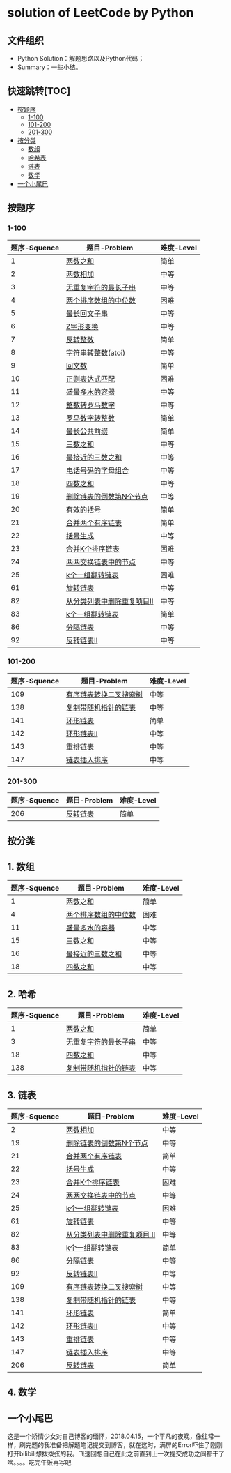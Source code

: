 # solution of LeetCode by Python

## 文件组织
- Python Solution：解题思路以及Python代码；
- Summary：一些小结。

## 快速跳转[TOC]
- [按题序](#title)
	- [1-100](#title1)
	- [101-200](#title2)
	- [201-300](#title3)
- [按分类](#categories)
	- [数组](#array)
	- [哈希表](#hash-table)
	- [链表](#linked-list)
	- [数学](#math)
- [一个小尾巴](#a-little-tail)

<h2 id="title"></h2>

## 按题序

<h3 id="title1"></h3>

### 1-100
题序-Squence  |  题目-Problem  |  难度-Level  
 ------------ | ------------- | ------------
1 | <a href="https://github.com/Rosevil1874/LeetCode/tree/master/Python-Solution/1_Two_Sum">两数之和</a> | 简单 
2 | <a href="https://github.com/Rosevil1874/LeetCode/tree/master/Python-Solution/2_Add_Two_Numbers">两数相加</a> | 中等 
3 | <a href="https://github.com/Rosevil1874/LeetCode/tree/master/Python-Solution/3_Longest_Substring_Without_Repeating_Characters">无重复字符的最长子串</a> | 中等 
4 | <a href="https://github.com/Rosevil1874/LeetCode/tree/master/Python-Solution/4_Median_of_Two_Sorted_Arrays">两个排序数组的中位数</a> | 困难 
5 | <a href="https://github.com/Rosevil1874/LeetCode/tree/master/Python-Solution/5_Longest_Palindromic_Substring">最长回文子串</a> | 中等 
6 | <a href="https://github.com/Rosevil1874/LeetCode/tree/master/Python-Solution/6_ZigZag_Conversion">Z字形变换</a> | 中等 
7 | <a href="https://github.com/Rosevil1874/LeetCode/tree/master/Python-Solution/7_Reverse_Integer">反转整数</a> | 简单 
8 | <a href="https://github.com/Rosevil1874/LeetCode/tree/master/Python-Solution/8_String-to-Integer(atoi)">字符串转整数(atoi)</a> | 中等 
9 | <a href="https://github.com/Rosevil1874/LeetCode/tree/master/Python-Solution/9_Palindrome_Number">回文数</a> | 简单 
10 | <a href="https://github.com/Rosevil1874/LeetCode/tree/master/Python-Solution/10_Regular_Expression_Matching">正则表达式匹配</a> | 困难 
11 | <a href="https://github.com/Rosevil1874/LeetCode/tree/master/Python-Solution/11_Container_With_Most_Water">盛最多水的容器 </a> | 中等 
12 | <a href="https://github.com/Rosevil1874/LeetCode/tree/master/Python-Solution/12_Integer_to_Roman">整数转罗马数字</a> | 中等 
13 | <a href="https://github.com/Rosevil1874/LeetCode/tree/master/Python-Solution/13_Roman_to_Integer">罗马数字转整数</a> | 简单 
14 | <a href="https://github.com/Rosevil1874/LeetCode/tree/master/Python-Solution/14_Longest_Common_Prefix">最长公共前缀</a> | 简单
15 | <a href="https://github.com/Rosevil1874/LeetCode/tree/master/Python-Solution/15_3Sum">三数之和</a> | 中等 
16 | <a href="https://github.com/Rosevil1874/LeetCode/tree/master/Python-Solution/16_3Sum_Closest">最接近的三数之和</a> | 中等 
17 | <a href="https://github.com/Rosevil1874/LeetCode/tree/master/Python-Solution/17_Letter_Combinationsof_a_PhoneNumber">电话号码的字母组合</a> | 中等 
18 | <a href="https://github.com/Rosevil1874/LeetCode/tree/master/Python-Solution/18_4Sum">四数之和</a> | 中等 
19 | <a href="https://github.com/Rosevil1874/LeetCode/tree/master/Python-Solution/19_Remove-Nth-Node-From-End-of-List">删除链表的倒数第N个节点</a> | 中等 
20 | <a href="https://github.com/Rosevil1874/LeetCode/tree/master/Python-Solution/20_Valid-Parentheses">有效的括号</a> | 简单 
21 | <a href="https://github.com/Rosevil1874/LeetCode/tree/master/Python-Solution/21_Merge-Two-Sorted-Lists">合并两个有序链表</a> | 简单 
22 | <a href="https://github.com/Rosevil1874/LeetCode/tree/master/Python-Solution/22_Generate-Parentheses">括号生成</a> | 中等
23 | <a href="https://github.com/Rosevil1874/LeetCode/tree/master/Python-Solution/23_Merge-k-Sorted-Lists">合并K个排序链表</a> | 困难 
24 | <a href="https://github.com/Rosevil1874/LeetCode/tree/master/Python-Solution/24_Swap-Nodes-in-Pairs">两两交换链表中的节点</a> | 中等  
25 | <a href="https://github.com/Rosevil1874/LeetCode/tree/master/Python-Solution/25_Reverse_Nodes_in_k-Group">k个一组翻转链表</a> | 困难
61 | <a href="https://github.com/Rosevil1874/LeetCode/tree/master/Python-Solution/61_Rotate-List">旋转链表</a> | 中等 | 
82 | <a href="https://github.com/Rosevil1874/LeetCode/tree/master/Python-Solution/82_Remove-Duplicates-from-Sorted-List-II">从分类列表中删除重复项目II</a> | 中等 
83 | <a href="https://github.com/Rosevil1874/LeetCode/tree/master/Python-Solution/83_Remove-Duplicates-from-Sorted-List">k个一组翻转链表</a> | 简单 
86 | <a href="https://github.com/Rosevil1874/LeetCode/tree/master/Python-Solution/86_Partition-List">分隔链表</a> | 中等 
92 | <a href="https://github.com/Rosevil1874/LeetCode/tree/master/Python-Solution/92_Reverse-Linked-List-II">反转链表II</a> | 中等 

<h3 id="title2"></h3>

### 101-200
题序-Squence  |  题目-Problem  |  难度-Level  
 ------------ | ------------- | ------------
109 | <a href="https://github.com/Rosevil1874/LeetCode/tree/master/Python-Solution/109_Convert-Sorted-List-to-Binary-Search-Tree">有序链表转换二叉搜索树</a> | 中等 
138 | <a href="https://github.com/Rosevil1874/LeetCode/tree/master/Python-Solution/138_Copy-List-with-Random-Pointer">复制带随机指针的链表</a> | 中等 
141 | <a href="https://github.com/Rosevil1874/LeetCode/tree/master/Python-Solution/141_Linked-List-Cycle">环形链表</a> | 简单 
142 | <a href="https://github.com/Rosevil1874/LeetCode/tree/master/Python-Solution/142_Linked-List-Cycle-II">环形链表II</a> | 中等 
143 | <a href="https://github.com/Rosevil1874/LeetCode/tree/master/Python-Solution/143_Reorder-List">重排链表</a> | 中等 
147 | <a href="https://github.com/Rosevil1874/LeetCode/tree/master/Python-Solution/147_Insertion-Sort-List">链表插入排序</a> | 中等 

<h3 id="title3"></h3>

### 201-300
题序-Squence  |  题目-Problem  |  难度-Level  
 ------------ | ------------- | ------------
206 | <a href="https://github.com/Rosevil1874/LeetCode/tree/master/Python-Solution/206_Reverse-Linked-List">反转链表</a> | 简单 


<h2 id="categories"></h2>

## 按分类

<h2 id="array"></h2>

## 1. 数组
题序-Squence  |  题目-Problem  |  难度-Level  
 ------------ | ------------- | ------------
1 | <a href="https://github.com/Rosevil1874/LeetCode/tree/master/Python-Solution/1_Two_Sum">两数之和</a> | 简单 
4 | <a href="https://github.com/Rosevil1874/LeetCode/tree/master/Python-Solution/4_Median_of_Two_Sorted_Arrays">两个排序数组的中位数</a> | 困难 
11 | <a href="https://github.com/Rosevil1874/LeetCode/tree/master/Python-Solution/11_Container_With_Most_Water">盛最多水的容器 </a> | 中等 
15 | <a href="https://github.com/Rosevil1874/LeetCode/tree/master/Python-Solution/15_3Sum">三数之和</a> | 中等 
16 | <a href="https://github.com/Rosevil1874/LeetCode/tree/master/Python-Solution/16_3Sum_Closest">最接近的三数之和</a> | 中等 
18 | <a href="https://github.com/Rosevil1874/LeetCode/tree/master/Python-Solution/18_4Sum">四数之和</a> | 中等 

<h2 id="hash-table"></h2>

## 2. 哈希
题序-Squence  |  题目-Problem  |  难度-Level  
 ------------ | ------------- | ------------
1 | <a href="https://github.com/Rosevil1874/LeetCode/tree/master/Python-Solution/1_Two_Sum">两数之和</a> | 简单 
3 | <a href="https://github.com/Rosevil1874/LeetCode/tree/master/Python-Solution/3_Longest_Substring_Without_Repeating_Characters">无重复字符的最长子串</a> | 中等 
18 | <a href="https://github.com/Rosevil1874/LeetCode/tree/master/Python-Solution/18_4Sum">四数之和</a> | 中等 
138 | <a href="https://github.com/Rosevil1874/LeetCode/tree/master/Python-Solution/138_Copy-List-with-Random-Pointer">复制带随机指针的链表</a> | 中等 

<h2 id="linked-list"></h2>

## 3. 链表
题序-Squence  |  题目-Problem  |  难度-Level  
 ------------ | ------------- | ------------
2 | <a href="https://github.com/Rosevil1874/LeetCode/tree/master/Python-Solution/2_Add_Two_Numbers">两数相加</a> | 中等 
19 | <a href="https://github.com/Rosevil1874/LeetCode/tree/master/Python-Solution/19_Remove-Nth-Node-From-End-of-List">删除链表的倒数第N个节点</a> | 中等 
21 | <a href="https://github.com/Rosevil1874/LeetCode/tree/master/Python-Solution/21_Merge-Two-Sorted-Lists">合并两个有序链表</a> | 简单 
22 | <a href="https://github.com/Rosevil1874/LeetCode/tree/master/Python-Solution/22_Generate-Parentheses">括号生成</a> | 中等
23 | <a href="https://github.com/Rosevil1874/LeetCode/tree/master/Python-Solution/23_Merge-k-Sorted-Lists">合并K个排序链表</a> | 困难 
24 | <a href="https://github.com/Rosevil1874/LeetCode/tree/master/Python-Solution/24_Swap-Nodes-in-Pairs">两两交换链表中的节点</a> | 中等  
25 | <a href="https://github.com/Rosevil1874/LeetCode/tree/master/Python-Solution/25_Reverse_Nodes_in_k-Group">k个一组翻转链表</a> | 困难
61 | <a href="https://github.com/Rosevil1874/LeetCode/tree/master/Python-Solution/61_Rotate-List">旋转链表</a> | 中等 | 
82 | <a href="https://github.com/Rosevil1874/LeetCode/tree/master/Python-Solution/82_Remove-Duplicates-from-Sorted-List-II">从分类列表中删除重复项目 II</a> | 中等 
83 | <a href="https://github.com/Rosevil1874/LeetCode/tree/master/Python-Solution/83_Remove-Duplicates-from-Sorted-List">k个一组翻转链表</a> | 简单 
86 | <a href="https://github.com/Rosevil1874/LeetCode/tree/master/Python-Solution/86_Partition-List">分隔链表</a> | 中等 
92 | <a href="https://github.com/Rosevil1874/LeetCode/tree/master/Python-Solution/92_Reverse-Linked-List-II">反转链表II</a> | 中等
109 | <a href="https://github.com/Rosevil1874/LeetCode/tree/master/Python-Solution/109_Convert-Sorted-List-to-Binary-Search-Tree">有序链表转换二叉搜索树</a> | 中等 
138 | <a href="https://github.com/Rosevil1874/LeetCode/tree/master/Python-Solution/138_Copy-List-with-Random-Pointer">复制带随机指针的链表</a> | 中等 
141 | <a href="https://github.com/Rosevil1874/LeetCode/tree/master/Python-Solution/141_Linked-List-Cycle">环形链表</a> | 简单 
142 | <a href="https://github.com/Rosevil1874/LeetCode/tree/master/Python-Solution/142_Linked-List-Cycle-II">环形链表II</a> | 中等 
143 | <a href="https://github.com/Rosevil1874/LeetCode/tree/master/Python-Solution/143_Reorder-List">重排链表</a> | 中等 
147 | <a href="https://github.com/Rosevil1874/LeetCode/tree/master/Python-Solution/147_Insertion-Sort-List">链表插入排序</a> | 中等 
206 | <a href="https://github.com/Rosevil1874/LeetCode/tree/master/Python-Solution/206_Reverse-Linked-List">反转链表</a> | 简单 

<h2 id="math"></h2>

## 4. 数学

<h2 id="a-little-tail"></h2>

## 一个小尾巴
这是一个矫情少女对自己博客的缅怀，2018.04.15，一个平凡的夜晚，像往常一样，刷完题的我准备把解题笔记提交到博客，就在这时，满屏的Error吓住了刚刚打开bilibili想拨拨弦的我。飞速回想自己在此之前直到上一次提交成功之间都干了啥。。。。吃完午饭再写吧